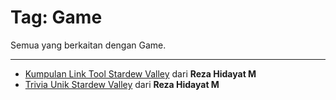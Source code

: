 # Tag: Game

Semua yang berkaitan dengan Game.

----

- [Kumpulan Link Tool Stardew Valley](/content/tutorialinformasi/rezahidayatm/game/svkumpulanlinktools/) dari **Reza Hidayat M**
- [Trivia Unik Stardew Valley](/content/blog/rezahidayatm/game/svtriviaunik/) dari **Reza Hidayat M**
